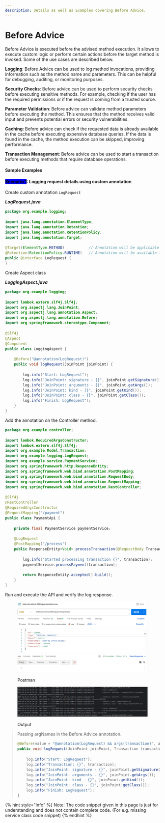 ```yaml
---
description: Details as well as Examples covering Before Advice.
---
```


# Before Advice

Before Advice is executed before the advised method execution. It allows to execute custom logic or perform certain actions before the target method is invoked. Some of the use cases are described below.

**Logging**: Before Advice can be used to log method invocations, providing information such as the method name and parameters. This can be helpful for debugging, auditing, or monitoring purposes.

**Security Checks**: Before advice can be used to perform security checks before executing sensitive methods. For example, checking if the user has the required permissions or if the request is coming from a trusted source.

**Parameter Validation**: Before advice can validate method parameters before executing the method. This ensures that the method receives valid input and prevents potential errors or security vulnerabilities.

**Caching**: Before advice can check if the requested data is already available in the cache before executing expensive database queries. If the data is found in the cache, the method execution can be skipped, improving performance.

**Transaction Management**: Before advice can be used to start a transaction before executing methods that require database operations.



#### Sample Examples

#### <mark style="background-color:blue;">Scenario 1</mark>: Logging request details using custom annotation&#x20;

Create custom annotation `LogRequest`

_**LogRequest.java**_

```java
package org.example.logging;

import java.lang.annotation.ElementType;
import java.lang.annotation.Retention;
import java.lang.annotation.RetentionPolicy;
import java.lang.annotation.Target;

@Target(ElementType.METHOD)           // Annotation will be applicable on methods only
@Retention(RetentionPolicy.RUNTIME)   // Annotation will be available to the JVM at runtime
public @interface LogRequest {
}
```

Create Aspect class

_**LoggingAspect.java**_

```java
package org.example.logging;

import lombok.extern.slf4j.Slf4j;
import org.aspectj.lang.JoinPoint;
import org.aspectj.lang.annotation.Aspect;
import org.aspectj.lang.annotation.Before;
import org.springframework.stereotype.Component;

@Slf4j
@Aspect
@Component
public class LoggingAspect {

    @Before("@annotation(LogRequest)")
    public void logRequest(JoinPoint joinPoint) {

        log.info("Start: LogRequest");
        log.info("JoinPoint: signature - {}", joinPoint.getSignature());
        log.info("JoinPoint: arguments - {}", joinPoint.getArgs());
        log.info("JoinPoint: kind - {}", joinPoint.getKind());
        log.info("JoinPoint: class - {}", joinPoint.getClass());
        log.info("Finish: LogRequest");
    }
}
```

Add the annotation on the Controller method.

```java
package org.example.controller;

import lombok.RequiredArgsConstructor;
import lombok.extern.slf4j.Slf4j;
import org.example.Model.Transaction;
import org.example.logging.LogRequest;
import org.example.service.PaymentService;
import org.springframework.http.ResponseEntity;
import org.springframework.web.bind.annotation.PostMapping;
import org.springframework.web.bind.annotation.RequestBody;
import org.springframework.web.bind.annotation.RequestMapping;
import org.springframework.web.bind.annotation.RestController;

@Slf4j
@RestController
@RequiredArgsConstructor
@RequestMapping("/payment")
public class PaymentApi {

    private final PaymentService paymentService;

    @LogRequest
    @PostMapping("/process")
    public ResponseEntity<Void> processTransaction(@RequestBody Transaction transaction) {

        log.info("Started processing transaction {}", transaction);
        paymentService.processPayment(transaction);

        return ResponseEntity.accepted().build();
    }
}
```

Run and execute the API and verify the log response.

<figure><img src="../../../.gitbook/assets/image (2) (1).png" alt="" width="563"><figcaption><p>Postman</p></figcaption></figure>

<figure><img src="../../../.gitbook/assets/image (1) (1).png" alt=""><figcaption><p>Output</p></figcaption></figure>

> Passing argNames in the Before Advice annotation.
>
> ```java
> @Before(value = "@annotation(LogRequest) && args(transaction)", argNames = "transaction")
> public void logRequest(JoinPoint joinPoint, Transaction transaction) {
>
>     log.info("Start: LogRequest");
>     log.info("Transaction: {}", transaction);
>     log.info("JoinPoint: signature - {}", joinPoint.getSignature());
>     log.info("JoinPoint: arguments - {}", joinPoint.getArgs());
>     log.info("JoinPoint: kind - {}", joinPoint.getKind());
>     log.info("JoinPoint: class - {}", joinPoint.getClass());
>     log.info("Finish: LogRequest");
> }
> ```







{% hint style="info" %}
Note: The code snippet given in this page is just for understanding and does not contain complete code. (For e.g. missing service class code snippet)
{% endhint %}
